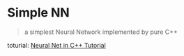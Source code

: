 # Simple NN

> a simplest Neural Network implemented by pure C++

toturial: [Neural Net in C++ Tutorial](https://vimeo.com/19569529)
